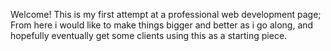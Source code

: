 Welcome! This is my first attempt at a professional web development page; From here i would like to make things bigger and better as i go along,
and hopefully eventually get some clients using this as a starting piece. 
